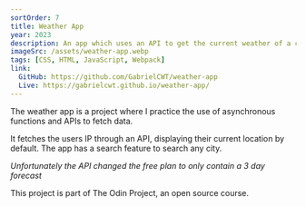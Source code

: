 ```yaml
---
sortOrder: 7
title: Weather App
year: 2023
description: An app which uses an API to get the current weather of a country.
imageSrc: /assets/weather-app.webp
tags: [CSS, HTML, JavaScript, Webpack]
link:
  GitHub: https://github.com/GabrielCWT/weather-app
  Live: https://gabrielcwt.github.io/weather-app/
---
```


The weather app is a project where I practice the use of asynchronous functions and APIs to fetch data.

It fetches the users IP through an API, displaying their current location by default. The app has a search feature to search any city.

_Unfortunately the API changed the free plan to only contain a 3 day forecast_

This project is part of The Odin Project, an open source course.
